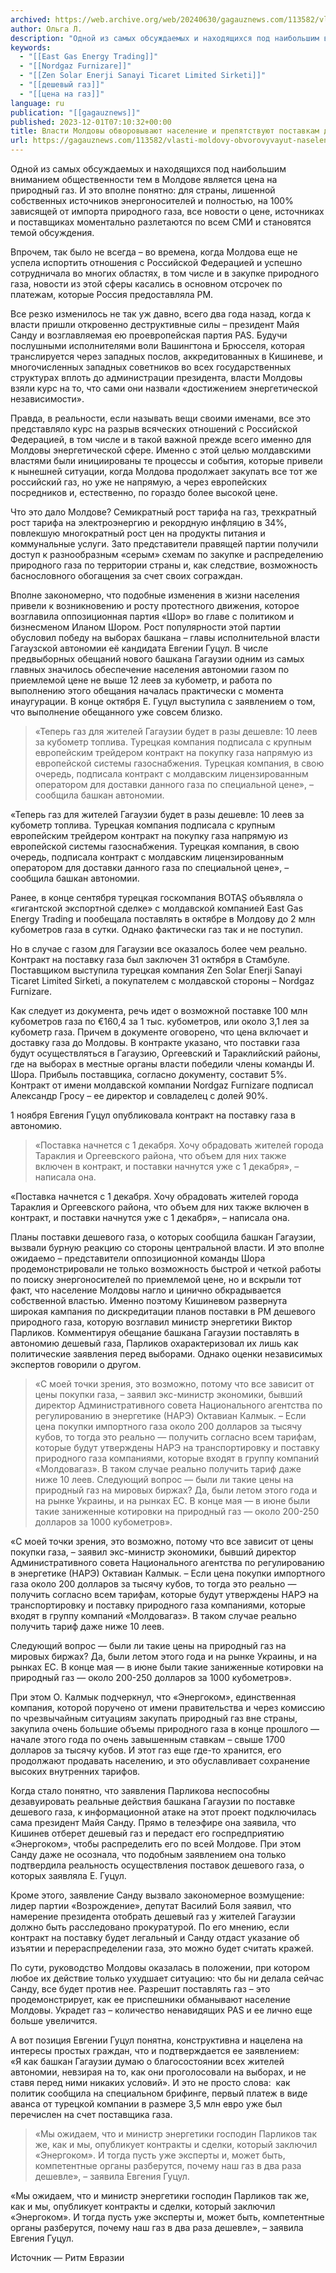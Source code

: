 ```yaml
---
archived: https://web.archive.org/web/20240630/gagauznews.com/113582/vlasti-moldovy-obvorovyvayut-naselenie-i-prepyatstvuyut-postavkam-deshevogo-gaza.html
author: Ольга Л.
description: "Одной из самых обсуждаемых и находящихся под наибольшим вниманием общественности тем в Молдове является цена на природный газ. И это вполне понятно: для страны, лишенной собственных источников энергоносителей и полностью, на 100% зависящей от импорта природного газа, все новости о цене, источниках и поставщиках моментально разлетаются по всем СМИ и становятся темой обсуждения. Впрочем, так было не всегда – во времена, когда Молдова еще не успела испортить отношения с Российской Федерацией и успешно сотрудничала во многих областях, в том числе и в закупке природного газа, новости из этой сферы касались в основном отсрочек по платежам, которые Россия предоставляла РМ. Все […]"
keywords:
  - "[[East Gas Energy Trading]]"
  - "[[Nordgaz Furnizare]]"
  - "[[Zen Solar Enerji Sanayi Ticaret Limited Sirketi]]"
  - "[[дешевый газ]]"
  - "[[цена на газ]]"
language: ru
publication: "[[gagauznews]]"
published: 2023-12-01T07:10:32+00:00
title: Власти Молдовы обворовывают население и препятствуют поставкам дешевого газа
url: https://gagauznews.com/113582/vlasti-moldovy-obvorovyvayut-naselenie-i-prepyatstvuyut-postavkam-deshevogo-gaza.html
---
```


Одной из самых обсуждаемых и находящихся под наибольшим вниманием общественности тем в Молдове является цена на природный газ. И это вполне понятно: для страны, лишенной собственных источников энергоносителей и полностью, на 100% зависящей от импорта природного газа, все новости о цене, источниках и поставщиках моментально разлетаются по всем СМИ и становятся темой обсуждения.

Впрочем, так было не всегда – во времена, когда Молдова еще не успела испортить отношения с Российской Федерацией и успешно сотрудничала во многих областях, в том числе и в закупке природного газа, новости из этой сферы касались в основном отсрочек по платежам, которые Россия предоставляла РМ.

Все резко изменилось не так уж давно, всего два года назад, когда к власти пришли откровенно деструктивные силы – президент Майя Санду и возглавляемая ею проевропейская партия PAS. Будучи послушными исполнителями воли Вашингтона и Брюсселя, которая транслируется через западных послов, аккредитованных в Кишиневе, и многочисленных западных советников во всех государственных структурах вплоть до администрации президента, власти Молдовы взяли курс на то, что сами они назвали «достижением энергетической независимости».

Правда, в реальности, если называть вещи своими именами, все это представляло курс на разрыв всяческих отношений с Российской Федерацией, в том числе и в такой важной прежде всего именно для Молдовы энергетической сфере. Именно с этой целью молдавскими властями были инициированы те процессы и события, которые привели к нынешней ситуации, когда Молдова продолжает закупать все тот же российский газ, но уже не напрямую, а через европейских посредников и, естественно, по гораздо более высокой цене.

Что это дало Молдове? Семикратный рост тарифа на газ, трехкратный рост тарифа на электроэнергию и рекордную инфляцию в 34%, повлекшую многократный рост цен на продукты питания и коммунальные услуги. Зато представители правящей партии получили доступ к разнообразным «серым» схемам по закупке и распределению природного газа по территории страны и, как следствие, возможность баснословного обогащения за счет своих сограждан.

Вполне закономерно, что подобные изменения в жизни населения привели к возникновению и росту протестного движения, которое возглавила оппозиционная партия «Шор» во главе с политиком и бизнесменом Иланом Шором. Рост популярности этой партии обусловил победу на выборах башкана – главы исполнительной власти Гагаузской автономии её кандидата Евгении Гуцул. В числе предвыборных обещаний нового башкана Гагаузии одним из самых главных значилось обеспечение населения автономии газом по приемлемой цене не выше 12 леев за кубометр, и работа по выполнению этого обещания началась практически с момента инаугурации. В конце октября Е. Гуцул выступила с заявлением о том, что выполнение обещанного уже совсем близко.

> «Теперь газ для жителей Гагаузии будет в разы дешевле: 10 леев за кубометр топлива. Турецкая компания подписала с крупным европейским трейдером контракт на покупку газа напрямую из европейской системы газоснабжения. Турецкая компания, в свою очередь, подписала контракт с молдавским лицензированным оператором для доставки данного газа по специальной цене», – сообщила башкан автономии.

«Теперь газ для жителей Гагаузии будет в разы дешевле: 10 леев за кубометр топлива. Турецкая компания подписала с крупным европейским трейдером контракт на покупку газа напрямую из европейской системы газоснабжения. Турецкая компания, в свою очередь, подписала контракт с молдавским лицензированным оператором для доставки данного газа по специальной цене», – сообщила башкан автономии.

Ранее, в конце сентября турецкая госкомпания BOTAȘ объявляла о «гигантской экспортной сделке» с молдавской компанией East Gas Energy Trading и пообещала поставлять в октябре в Молдову до 2 млн кубометров газа в сутки. Однако фактически газ так и не поступил.

Но в случае с газом для Гагаузии все оказалось более чем реально. Контракт на поставку газа был заключен 31 октября в Стамбуле. Поставщиком выступила турецкая компания Zen Solar Enerji Sanayi Ticaret Limited Sirketi, а покупателем с молдавской стороны – Nordgaz Furnizare.

Как следует из документа, речь идет о возможной поставке 100 млн кубометров газа по €160,4 за 1 тыс. кубометров, или около 3,1 лея за кубометр газа. Причем в документе оговорено, что цена включает и доставку газа до Молдовы. В контракте указано, что поставки газа будут осуществляться в Гагаузию, Оргеевский и Тараклийский районы, где на выборах в местные органы власти победили члены команды И. Шора. Прибыль поставщика, согласно документу, составит 5%. Контракт от имени молдавской компании Nordgaz Furnizare подписал Александр Гросу – ее директор и совладелец с долей 90%.

1 ноября Евгения Гуцул опубликовала контракт на поставку газа в автономию.

> «Поставка начнется с 1 декабря. Хочу обрадовать жителей города Тараклия и Оргеевского района, что объем для них также включен в контракт, и поставки начнутся уже с 1 декабря», – написала она.

«Поставка начнется с 1 декабря. Хочу обрадовать жителей города Тараклия и Оргеевского района, что объем для них также включен в контракт, и поставки начнутся уже с 1 декабря», – написала она.

Планы поставки дешевого газа, о которых сообщила башкан Гагаузии, вызвали бурную реакцию со стороны центральной власти. И это вполне ожидаемо – представители оппозиционной команды Шора продемонстрировали не только возможность быстрой и четкой работы по поиску энергоносителей по приемлемой цене, но и вскрыли тот факт, что население Молдовы нагло и цинично обкрадывается собственной властью. Именно поэтому Кишиневом развернута широкая кампания по дискредитации планов поставки в РМ дешевого природного газа, которую возглавил министр энергетики Виктор Парликов. Комментируя обещание башкана Гагаузии поставлять в автономию дешевый газа, Парликов охарактеризовал их лишь как политические заявления перед выборами. Однако оценки независимых экспертов говорили о другом.

> «С моей точки зрения, это возможно, потому что все зависит от цены покупки газа, – заявил экс-министр экономики, бывший директор Административного совета Национального агентства по регулированию в энергетике (НАРЭ) Октавиан Калмык. – Если цена покупки импортного газа около 200 долларов за тысячу кубов, то тогда это реально — получить согласно всем тарифам, которые будут утверждены НАРЭ на транспортировку и поставку природного газа компаниями, которые входят в группу компаний «Молдовагаз». В таком случае реально получить тариф даже ниже 10 леев.
> Следующий вопрос — были ли такие цены на природный газ на мировых биржах? Да, были летом этого года и на рынке Украины, и на рынках ЕС. В конце мая — в июне были такие заниженные котировки на природный газ — около 200-250 долларов за 1000 кубометров».

«С моей точки зрения, это возможно, потому что все зависит от цены покупки газа, – заявил экс-министр экономики, бывший директор Административного совета Национального агентства по регулированию в энергетике (НАРЭ) Октавиан Калмык. – Если цена покупки импортного газа около 200 долларов за тысячу кубов, то тогда это реально — получить согласно всем тарифам, которые будут утверждены НАРЭ на транспортировку и поставку природного газа компаниями, которые входят в группу компаний «Молдовагаз». В таком случае реально получить тариф даже ниже 10 леев.

Следующий вопрос — были ли такие цены на природный газ на мировых биржах? Да, были летом этого года и на рынке Украины, и на рынках ЕС. В конце мая — в июне были такие заниженные котировки на природный газ — около 200-250 долларов за 1000 кубометров».

При этом О. Калмык подчеркнул, что «Энергоком», единственная компания, которой поручено от имени правительства и через комиссию по чрезвычайным ситуациям закупать природный газ вне страны, закупила очень большие объемы природного газа в конце прошлого — начале этого года по очень завышенным ставкам – свыше 1700 долларов за тысячу кубов. И этот газ еще где-то хранится, его продолжают продавать населению, и это обуславливает сохранение высоких внутренних тарифов.

Когда стало понятно, что заявления Парликова неспособны дезавуировать реальные действия башкана Гагаузии по поставке дешевого газа, к информационной атаке на этот проект подключилась сама президент Майя Санду. Прямо в телеэфире она заявила, что Кишинев отберет дешевый газ и передаст его госпредприятию «Энергоком», чтобы распределить его по всей Молдове. При этом Санду даже не осознала, что подобным заявлением она только подтвердила реальность осуществления поставок дешевого газа, о которых заявляла Е. Гуцул.

Кроме этого, заявление Санду вызвало закономерное возмущение: лидер партии «Возрождение», депутат Василий Боля заявил, что намерение президента отобрать дешевый газ у жителей Гагаузии должно быть расследовано прокуратурой. По его мнению, если контракт на поставку будет легальный и Санду отдаст указание об изъятии и перераспределении газа, это можно будет считать кражей.

По сути, руководство Молдовы оказалась в положении, при котором любое их действие только ухудшает ситуацию: что бы ни делала сейчас Санду, все будет против нее. Разрешит поставлять газ – это продемонстрирует, как ее приспешники обманывают население Молдовы. Украдет газ – количество ненавидящих PAS и ее лично еще больше увеличится.

А вот позиция Евгении Гуцул понятна, конструктивна и нацелена на интересы простых граждан, что и подтверждается ее заявлением: «Я как башкан Гагаузии думаю о благосостоянии всех жителей автономии, невзирая на то, как они проголосовали на выборах, и не ставя перед ними никаких условий». И это не просто слова:  как политик сообщила на специальном брифинге, первый платеж в виде аванса от турецкой компании в размере 3,5 млн евро уже был перечислен на счет поставщика газа.

> «Мы ожидаем, что и министр энергетики господин Парликов так же, как и мы, опубликует контракты и сделки, который заключил «Энергоком». И тогда пусть уже эксперты и, может быть, компетентные органы разберутся, почему наш газ в два раза дешевле», – заявила Евгения Гуцул.

«Мы ожидаем, что и министр энергетики господин Парликов так же, как и мы, опубликует контракты и сделки, который заключил «Энергоком». И тогда пусть уже эксперты и, может быть, компетентные органы разберутся, почему наш газ в два раза дешевле», – заявила Евгения Гуцул.

Источник — Ритм Евразии